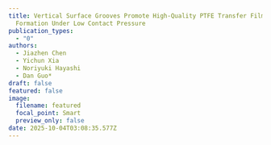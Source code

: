 ```yaml
---
title: Vertical Surface Grooves Promote High-Quality PTFE Transfer Film
  Formation Under Low Contact Pressure
publication_types:
  - "0"
authors:
  - Jiazhen Chen
  - Yichun Xia
  - Noriyuki Hayashi
  - Dan Guo*
draft: false
featured: false
image:
  filename: featured
  focal_point: Smart
  preview_only: false
date: 2025-10-04T03:08:35.577Z
---
```

